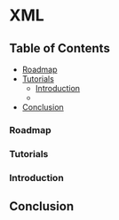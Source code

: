 # XML





## Table of Contents

- [Roadmap](#roadmap)
- [Tutorials](#tutorials)
   - [Introduction](#introduction)
   - 
- [Conclusion](#conclusion)


### Roadmap
>



### Tutorials
>


### Introduction



## Conclusion